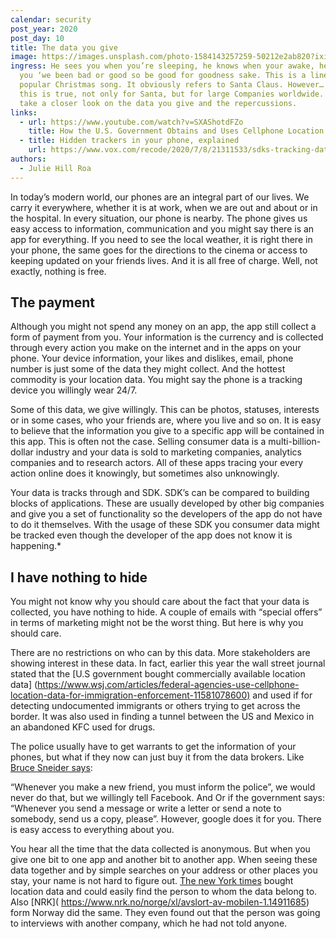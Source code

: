 ```yaml
---
calendar: security
post_year: 2020
post_day: 10
title: The data you give
image: https://images.unsplash.com/photo-1584143257259-50212e2ab820?ixid=MXwxMjA3fDB8MHxwaG90by1wYWdlfHx8fGVufDB8fHw%3D&ixlib=rb-1.2.1&auto=format&fit=crop&w=2167&q=80
ingress: He sees you when you’re sleeping, he knows when your awake, he knows if
  you ‘we been bad or good so be good for goodness sake. This is a line of a
  popular Christmas song. It obviously refers to Santa Claus. However… What if
  this is true, not only for Santa, but for large Companies worldwide. We’ll
  take a closer look on the data you give and the repercussions.
links:
  - url: https://www.youtube.com/watch?v=SXAShotdFZo
    title: How the U.S. Government Obtains and Uses Cellphone Location Data
  - title: Hidden trackers in your phone, explained
    url: https://www.vox.com/recode/2020/7/8/21311533/sdks-tracking-data-location
authors:
  - Julie Hill Roa
---
```

In today’s modern world, our phones are an integral part of our lives. We carry it everywhere, whether it is at work, when we are out and about or in the hospital. In every situation, our phone is nearby. The phone gives us easy access to information, communication and you might say there is an app for everything. If you need to see the local weather, it is right there in your phone, the same goes for the directions to the cinema or access to keeping updated on your friends lives. And it is all free of charge. Well, not exactly, nothing is free.

## The payment

Although you might not spend any money on an app, the app still collect a form of payment from you. Your information is the currency and is collected through every action you make on the internet and in the apps on your phone. Your device information, your likes and dislikes, email, phone number is just some of the data they might collect. And the hottest commodity is your location data. You might say the phone is a tracking device you willingly wear 24/7.

Some of this data, we give willingly. This can be photos, statuses, interests or in some cases, who your friends are, where you live and so on. It is easy to believe that the information you give to a specific app will be contained in this app. This is often not the case. Selling consumer data is a multi-billion-dollar industry and your data is sold to marketing companies, analytics companies and to research actors. All of these apps tracing your every action online does it knowingly, but sometimes also unknowingly.

Your data is tracks through and SDK. SDK’s can be compared to building blocks of applications. These are usually developed by other big companies and give you a set of functionality so the developers of the app do not have to do it themselves. With the usage of these SDK you consumer data might be tracked even though the developer of the app does not know it is happening.*

## I have nothing to hide

You might not know why you should care about the fact that your data is collected, you have nothing to hide. A couple of emails with “special offers” in terms of marketing might not be the worst thing. But here is why you should care. 

There are no restrictions on who can by this data. More stakeholders are showing interest in these data. In fact, earlier this year the wall street journal stated that the [U.S government bought commercially available location data] (<https://www.wsj.com/articles/federal-agencies-use-cellphone-location-data-for-immigration-enforcement-11581078600)> and used if for detecting undocumented immigrants or others trying to get across the border. It was also used in finding a tunnel between the US and Mexico in an abandoned KFC used for drugs. 

The police usually have to get warrants to get the information of your phones, but what if they now can just buy it from the data brokers. Like [Bruce Sneider says](https://privacy-pc.com/interviews/bruce-schneier-nsa-is-wasteful-and-dangerous.html): 

“Whenever you make a new friend, you must inform the police”, we would never do that, but we willingly tell Facebook. And Or if the government says: “Whenever you send a message or write a letter or send a note to somebody, send us a copy, please”. However, google does it for you. There is easy access to everything about you.

You hear all the time that the data collected is anonymous. But when you give one bit to one app and another bit to another app. When seeing these data together and by simple searches on your address or other places you stay, your name is not hard to figure out. [The new York times]( https://www.nytimes.com/interactive/2018/12/10/business/location-data-privacy-apps.html) bought location data and could easily find the person to whom the data belong to. Also \[NRK]( https://www.nrk.no/norge/xl/avslort-av-mobilen-1.14911685) form Norway did the same. They even found out that the person was going to interviews with another company, which he had not told anyone.